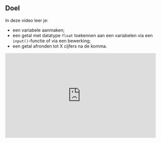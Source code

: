 ## Doel

In deze video leer je: 
* een variabele aanmaken; 
* een getal met datatype `float` toekennen aan een variabelen via een `input()`-functie of via een bewerking; 
* een getal afronden tot X cijfers na de komma. 

<div class ="dodona-centered-group">
<iframe width="480" height="270" src="https://www.youtube.com/embed/ITjP7wFO6LE" title="Python in de Klas - Afronden" frameborder="0" allow="accelerometer; autoplay; clipboard-write; encrypted-media; gyroscope; picture-in-picture; web-share" allowfullscreen></iframe>
</div>
